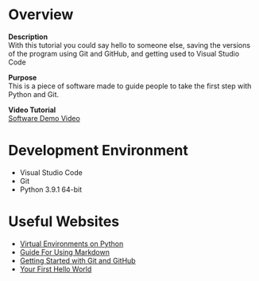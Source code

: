 # Overview

**Description** <br>
With this tutorial you could say hello to someone else, saving the versions of the program using Git and GitHub, and getting used to Visual Studio Code


**Purpose** <br>
This is a piece of software made to guide people to take the first step with Python and Git. 


**Video Tutorial** <br>
[Software Demo Video](https://youtu.be/hbG8ud99m60)

# Development Environment

- Visual Studio Code
- Git 
- Python 3.9.1 64-bit

# Useful Websites
* [Virtual Environments on Python](https://docs.python.org/3/tutorial/venv.html)
* [Guide For Using Markdown](https://guides.github.com/features/mastering-markdown/)
* [Getting Started with Git and GitHub](https://product.hubspot.com/blog/git-and-github-tutorial-for-beginners)
* [Your First Hello World](https://www.w3schools.com/python/python_intro.asp)